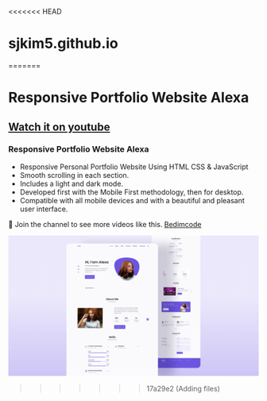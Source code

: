 <<<<<<< HEAD
# sjkim5.github.io
=======
# Responsive Portfolio Website Alexa
## [Watch it on youtube](https://youtu.be/27JtRAI3QO8)
### Responsive Portfolio Website Alexa

- Responsive Personal Portfolio Website Using HTML CSS & JavaScript
- Smooth scrolling in each section.
- Includes a light and dark mode.
- Developed first with the Mobile First methodology, then for desktop.
- Compatible with all mobile devices and with a beautiful and pleasant user interface.

💙 Join the channel to see more videos like this. [Bedimcode](https://www.youtube.com/c/Bedimcode)

![preview img](/preview.png)
>>>>>>> 17a29e2 (Adding files)
